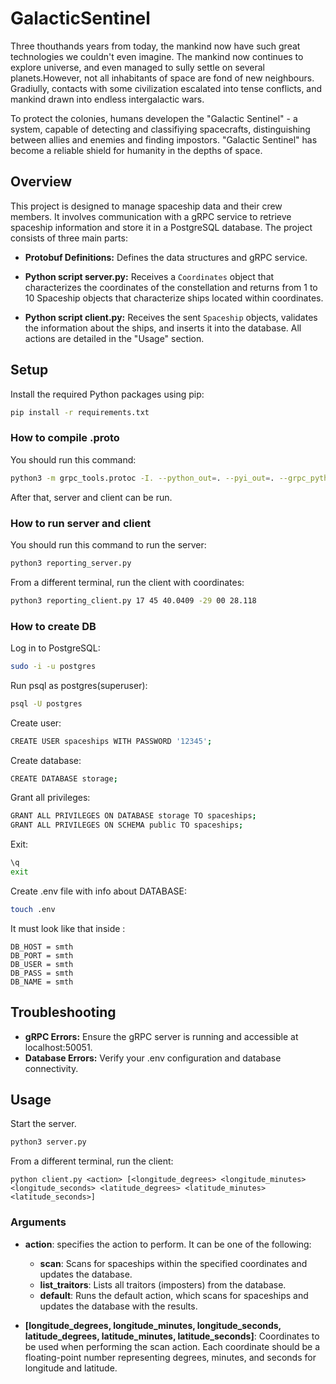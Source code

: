 # GalacticSentinel 

Three thouthands years from today, the mankind now have such great technologies we couldn't even imagine. The mankind now continues to explore universe, and even managed to sully settle on several planets.However, not all inhabitants of space are fond of new neighbours. Gradiully, contacts with some civilization escalated into tense conflicts, and mankind drawn into endless intergalactic wars.

To protect the colonies, humans developen the "Galactic Sentinel" - a system, capable of detecting and classifiying spacecrafts, distinguishing between allies and enemies and finding impostors. "Galactic Sentinel" has become a reliable shield for humanity in the depths of space.

## Overview 

This project is designed to manage spaceship data and their crew members. It involves communication with a gRPC service to retrieve spaceship information and store it in a PostgreSQL database. The project consists of three main parts:

- **Protobuf Definitions:** Defines the data structures and gRPC service.

- **Python script server.py:**  Receives a `Coordinates` object that characterizes the coordinates of the constellation and returns from 1 to 10 Spaceship objects that characterize ships located within coordinates. 

- **Python script client.py:** Receives the sent `Spaceship` objects, validates the information about the ships, and inserts it into the database. All actions are detailed in the "Usage" section.

## Setup
Install the required Python packages using pip:
```sh
pip install -r requirements.txt
```

### How to compile .proto

You should run this command:

```sh
python3 -m grpc_tools.protoc -I. --python_out=. --pyi_out=. --grpc_python_out=. spaceship.proto   
```
After that, server and client can be run. 

### How to run server and client

 You should run this command to run the server:
```sh
python3 reporting_server.py
```

From a different terminal, run the client with coordinates:
```sh
python3 reporting_client.py 17 45 40.0409 -29 00 28.118
```

### How to create DB

Log in to PostgreSQL:
```sh
sudo -i -u postgres
```

Run psql as postgres(superuser):
```sh
psql -U postgres
```

Create user:
```sh
CREATE USER spaceships WITH PASSWORD '12345';
```

Create database:
```sh
CREATE DATABASE storage;
```

Grant all privileges:
```sh
GRANT ALL PRIVILEGES ON DATABASE storage TO spaceships;
GRANT ALL PRIVILEGES ON SCHEMA public TO spaceships;
```

Exit:
```sh
\q 
exit
```

Create .env file with info about DATABASE: 
```sh
touch .env 
```
 
It must look like that inside : 
```env
DB_HOST = smth
DB_PORT = smth
DB_USER = smth
DB_PASS = smth
DB_NAME = smth
```
## Troubleshooting

- **gRPC Errors:** Ensure the gRPC server is running and accessible at localhost:50051.
- **Database Errors:** Verify your .env configuration and database connectivity.


## Usage
Start the server.
```sh
python3 server.py
```

From a different terminal, run the client:
```
python client.py <action> [<longitude_degrees> <longitude_minutes> <longitude_seconds> <latitude_degrees> <latitude_minutes> <latitude_seconds>]
```

### Arguments

- **action**: specifies the action to perform. It can be one of the following:
    - **scan**: Scans for spaceships within the specified coordinates and updates the database.
    - **list_traitors**: Lists all traitors (imposters) from the database.
    - **default**: Runs the default action, which scans for spaceships and updates the database with the results.

- **[longitude_degrees, longitude_minutes, longitude_seconds, latitude_degrees, latitude_minutes, latitude_seconds]**: Coordinates to be used when performing the scan action. Each coordinate should be a floating-point number representing degrees, minutes, and seconds for longitude and latitude.